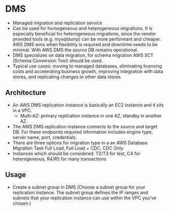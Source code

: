 # DMS

* Managed migration and replication service
* Can be used for homogeneous and heterogeneous migrations. It is especially beneficial for heterogeneous migrations, since the vendor provided tools (e.g. mysqldump) can be more performant and cheaper. AWS DMS wins when flexibility is required and downtime needs to be minimal. With AWS DMS the source DB remains operational.
* DMS specializes on data migration, for schema migration AWS SCT (Schema Conversion Tool) should be used.
* Typical use cases: moving to managed databases, eliminating licensing costs and accelerating business growth, improving integration with data stores, and replicating changes to other data stores.

## Architecture

* An AWS DMS replication instance is basically an EC2 instance and it sits in a VPC.
  * Multi-AZ: primary replication instance in one AZ, standby in another AZ. 
* The AWS DMS replication instance connects to the source and target DB. For these endpoints required information includes engine type, server name, port, credentials.
* There are three options for migration type in a an AWS Database Migration Task Full Load, Full Load + CDC, CDC Only
* Instances which should be considered: T2/T3 for test, C4 for heterogeneous, R4/R5 for many transactions

## Usage

* Create a subnet group in DMS (Choose a subnet group for your replication instance. The subnet group defines the IP ranges and subnets that your replication instance can use within the VPC you've chosen.)
